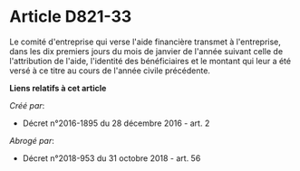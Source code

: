 # Article D821-33

Le comité d'entreprise qui verse l'aide financière transmet à  l'entreprise, dans les dix premiers jours du mois de janvier
de l'année  suivant celle de l'attribution de l'aide, l'identité des bénéficiaires  et le montant qui leur a été versé à ce
titre au cours de l'année civile  précédente.

**Liens relatifs à cet article**

_Créé par_:

  - Décret n°2016-1895 du 28 décembre 2016 - art. 2

_Abrogé par_:

  - Décret n°2018-953 du 31 octobre 2018 - art. 56
